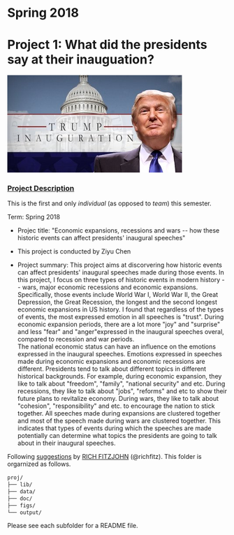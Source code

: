 # Spring 2018
# Project 1: What did the presidents say at their inauguation?

![image](figs/title.jpg)

### [Project Description](doc/)
This is the first and only *individual* (as opposed to *team*) this semester. 

Term: Spring 2018

+ Projec title: "Economic expansions, recessions and wars -- how these historic events can affect presidents' inaugural speeches"
+ This project is conducted by Ziyu Chen

+ Project summary: This project aims at discorvering how historic events can affect presidents' inaugural speeches made during those events. In this project, I focus on three types of historic events in modern history -- wars, major economic recessions and economic expansions. Specifically, those events include World War I, World War II, the Great Depression, the Great Recession, the longest and the second longest economic expansions in US history. 
I found that regardless of the types of events, the most expressed emotion in all speeches is "trust". During economic expansion periods, there are a lot more "joy" and "surprise" and less "fear" and "anger"expressed in the inaugural speeches overal, compared to recession and war periods.  
The national economic status can have an influence on the emotions expressed in the inaugural speeches. Emotions expressed in speeches made during economic expansions and economic recessions are different.
Presidents tend to talk about different topics in different historical backgrounds. For example, during economic expansion, they like to talk about "freedom", "family", "national security" and etc. During recessions, they like to talk about "jobs", "reforms" and etc to show their future plans to revitalize economy. During wars, they like to talk about "cohesion", "responsibility" and etc. to encourage the nation to stick together.
All speeches made during expansions are clustered together and most of the speech made during wars are clustered together. This indicates that types of events during which the speeches are made potentially can determine what topics the presidents are going to talk about in their inaugural speeches.  


Following [suggestions](http://nicercode.github.io/blog/2013-04-05-projects/) by [RICH FITZJOHN](http://nicercode.github.io/about/#Team) (@richfitz). This folder is orgarnized as follows.

```
proj/
├── lib/
├── data/
├── doc/
├── figs/
└── output/
```

Please see each subfolder for a README file.

